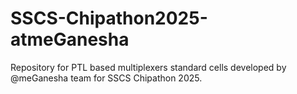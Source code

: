 # SSCS-Chipathon2025-atmeGanesha
Repository for PTL based multiplexers standard cells developed by @meGanesha team for SSCS Chipathon 2025.
